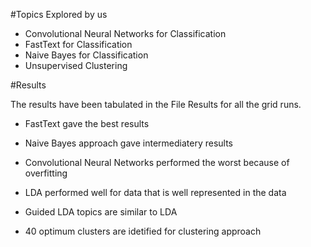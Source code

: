 #Topics Explored by us

- Convolutional Neural Networks for Classification
- FastText for Classification
- Naive Bayes for Classification
- Unsupervised Clustering


#Results

The results have been tabulated in the File Results for all the grid runs.

- FastText gave the best results
- Naive Bayes approach gave intermediatery results
- Convolutional Neural Networks performed the worst because of overfitting

- LDA performed well for data that is well represented in the data
- Guided LDA topics are similar to LDA
- 40 optimum clusters are idetified for clustering approach